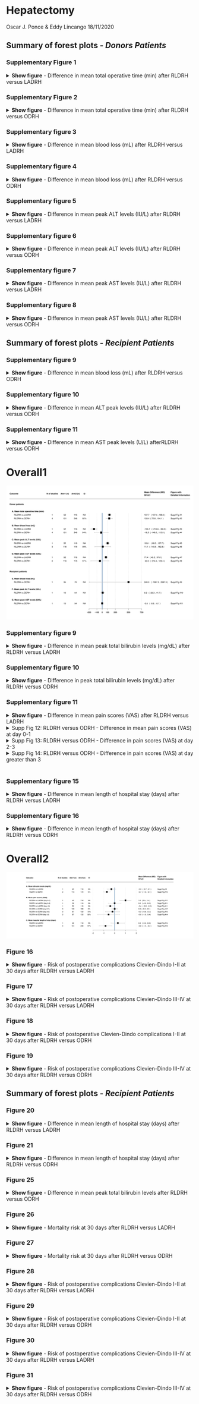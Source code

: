 Hepatectomy
================
Oscar J. Ponce & Eddy Lincango
18/11/2020

## Summary of forest plots - *Donors Patients*

### Supplementary Figure 1

<details>

<summary><b>Show figure</b> - Difference in mean total operative time
(min) after RLDRH versus LADRH</summary>

![](hepatectomy_files/figure-gfm/operativetime1-1.svg)<!-- -->

</details>

### Supplementary Figure 2

<details>

<summary><b>Show figure</b> - Difference in mean total operative time
(min) after RLDRH versus ODRH</summary>

![](hepatectomy_files/figure-gfm/operativetime2-1.svg)<!-- -->

</details>

### Supplementary figure 3

<details>

<summary> <b>Show figure</b> - Difference in mean blood loss (mL) after
RLDRH versus LADRH</summary>

![](hepatectomy_files/figure-gfm/blood_loss_1-1.svg)<!-- -->

</details>

### Supplementary figure 4

<details>

<summary><b>Show figure</b> - Difference in mean blood loss (mL) after
RLDRH versus ODRH </summary>

<img src="hepatectomy_files/figure-gfm/blood_loss2-1.svg" width="14400" />

</details>

### Supplementary figure 5

<details>

<summary><b>Show figure</b> - Difference in mean peak ALT levels (IU/L)
after RLDRH versus LADRH</summary>

![](hepatectomy_files/figure-gfm/alt1-1.svg)<!-- -->

</details>

### Supplementary figure 6

<details>

<summary><b>Show figure</b> - Difference in mean peak ALT levels (IU/L)
after RLDRH versus ODRH</summary>

![](hepatectomy_files/figure-gfm/alt2-1.svg)<!-- -->

</details>

### Supplementary figure 7

<details>

<summary><b>Show figure</b> - Difference in mean peak AST levels (IU/L)
after RLDRH versus LADRH</summary>

![](hepatectomy_files/figure-gfm/ast1-1.svg)<!-- -->

</details>

### Supplementary figure 8

<details>

<summary><b>Show figure</b> - Difference in mean peak AST levels (IU/L)
after RLDRH versus ODRH</summary>

![](hepatectomy_files/figure-gfm/ast2-1.svg)<!-- -->

</details>

## Summary of forest plots - *Recipient Patients*

</details>

### Supplementary figure 9

<details>

<summary><b>Show figure</b> - Difference in mean blood loss (mL) after
RLDRH versus ODRH</summary>

![](hepatectomy_files/figure-gfm/blood_ODRH_recipient-1.svg)<!-- -->

</details>

### Supplementary figure 10

<details>

<summary><b>Show figure</b> - Difference in mean ALT peak levels (IU/L)
after RLDRH versus ODRH</summary>

![](hepatectomy_files/figure-gfm/alt_ODRH_recipient-1.svg)<!-- -->

</details>

### Supplementary figure 11

<details>

<summary><b>Show figure</b> - Difference in mean AST peak levels (U/L)
afterRLDRH versus ODRH</summary>

![](hepatectomy_files/figure-gfm/ast_ODRH_recipient-1.svg)<!-- -->

</details>

# Overall1

![](hepatectomy_files/figure-gfm/overall_continuous_donor1-1.svg)<!-- -->

### Supplementary figure 9

<details>

<summary><b>Show figure</b> - Difference in mean peak total bilirubin
levels (mg/dL) after RLDRH versus LADRH</summary>

![](hepatectomy_files/figure-gfm/bilirubin1-1.svg)<!-- -->

</details>

### Supplementary figure 10

<details>

<summary><b>Show figure</b> - Difference in peak total bilirubin levels
(mg/dL) after RLDRH versus ODRH</summary>

![](hepatectomy_files/figure-gfm/bilirubin2-1.svg)<!-- -->

</details>

### Supplementary figure 11

<details>

<summary><b>Show figure</b> - Difference in mean pain scores (VAS) after
RLDRH versus LADRH</summary>

![](hepatectomy_files/figure-gfm/pain2-1.svg)<!-- -->

</details>

<details>

<summary> Supp Fig 12: RLDRH versus ODRH - Difference in mean pain
scores (VAS) at day 0-1 </summary>

<p>

![](hepatectomy_files/figure-gfm/pain3_analysis-1.svg)<!-- -->

![](hepatectomy_files/figure-gfm/pain2_followup1-1.svg)<!-- -->

</p>

</details>

<details>

<summary> Supp Fig 13: RLDRH versus ODRH - Difference in pain scores
(VAS) at day 2-3 </summary>

<p>

![](hepatectomy_files/figure-gfm/pain2_followup2-1.svg)<!-- -->

</p>

</details>

<details>

<summary> Supp Fig 14: RLDRH versus ODRH - Difference in pain scores
(VAS) at day greater than 3 </summary>

<p>

![](hepatectomy_files/figure-gfm/pain2_followup3-1.svg)<!-- -->

</p>

</details>

<br />

### Supplementary figure 15

<details>

<summary><b>Show figure</b> - Difference in mean length of hospital stay
(days) after RLDRH versus LADRH</summary>

![](hepatectomy_files/figure-gfm/hospital1-1.svg)<!-- -->

</details>

### Supplementary figure 16

<details>

<summary><b>Show figure</b> - Difference in mean length of hospital stay
(days) after RLDRH versus ODRH</summary>

![](hepatectomy_files/figure-gfm/hospital2-1.svg)<!-- -->

</details>

# Overall2

![](hepatectomy_files/figure-gfm/overall_continuous_donor2-1.svg)<!-- -->

### Figure 16

<details>

<summary><b>Show figure</b> - Risk of postoperative complications
Clevien-Dindo I-II at 30 days after RLDRH versus LADRH</summary>

![](hepatectomy_files/figure-gfm/LADRH_complication1-1.svg)<!-- -->

</details>

### Figure 17

<details>

<summary><b>Show figure</b> - Risk of postoperative complications
Clevien-Dindo III-IV at 30 days after RLDRH versus LADRH</summary>

![](hepatectomy_files/figure-gfm/LADRH_complication2-1.svg)<!-- -->

</details>

### Figure 18

<details>

<summary><b>Show figure</b> - Risk of postoperative Clevien-Dindo
complications I-II at 30 days after RLDRH versus ODRH</summary>

![](hepatectomy_files/figure-gfm/ODRH_complication1-1.svg)<!-- -->

</details>

### Figure 19

<details>

<summary><b>Show figure</b> - Risk of postoperative complications
Clevien-Dindo III-IV at 30 days after RLDRH versus ODRH</summary>

![](hepatectomy_files/figure-gfm/ODRH_complication2-1.svg)<!-- -->

</details>

## Summary of forest plots - *Recipient Patients*

### Figure 20

<details>

<summary><b>Show figure</b> - Difference in mean length of hospital stay
(days) after RLDRH versus LADRH</summary>

![](hepatectomy_files/figure-gfm/hospitalstay_LADRH_recipient-1.svg)<!-- -->

</details>

### Figure 21

<details>

<summary><b>Show figure</b> - Difference in mean length of hospital stay
(days) after RLDRH versus ODRH</summary>

![](hepatectomy_files/figure-gfm/hospitalstay_ODRH_recipient-1.svg)<!-- -->

</details>

### Figure 25

<details>

<summary><b>Show figure</b> - Difference in mean peak total bilirubin
levels after RLDRH versus ODRH</summary>

![](hepatectomy_files/figure-gfm/bilirubin_ODRH_recipient-1.svg)<!-- -->

</details>

### Figure 26

<details>

<summary><b>Show figure</b> - Mortality risk at 30 days after RLDRH
versus LADRH</summary>

![](hepatectomy_files/figure-gfm/mortality_LADRH-1.svg)<!-- -->

</details>

### Figure 27

<details>

<summary><b>Show figure</b> - Mortality risk at 30 days after RLDRH
versus ODRH</summary>

![](hepatectomy_files/figure-gfm/mortality_ODRH_recipient-1.svg)<!-- -->

</details>

### Figure 28

<details>

<summary><b>Show figure</b> - Risk of postoperative complications
Clevien-Dindo I-II at 30 days after RLDRH versus LADRH</summary>

![](hepatectomy_files/figure-gfm/complciationsI_LADRH_recipient-1.svg)<!-- -->

</details>

### Figure 29

<details>

<summary><b>Show figure</b> - Risk of postoperative complications
Clevien-Dindo I-II at 30 days after RLDRH versus ODRH</summary>

![](hepatectomy_files/figure-gfm/complicationsI_ODRH_recipient-1.svg)<!-- -->

</details>

### Figure 30

<details>

<summary><b>Show figure</b> - Risk of postoperative complications
Clevien-Dindo III-IV at 30 days after RLDRH versus LADRH</summary>

![](hepatectomy_files/figure-gfm/complicationsIII_LADRH_recipient-1.svg)<!-- -->

</details>

### Figure 31

<details>

<summary><b>Show figure</b> - Risk of postoperative complications
Clevien-Dindo III-IV at 30 days after RLDRH versus ODRH</summary>

![](hepatectomy_files/figure-gfm/complicationsIII_ODRH_recipient-1.svg)<!-- -->

</details>

